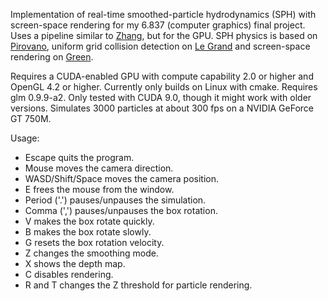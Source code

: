 Implementation of real-time smoothed-particle hydrodynamics (SPH) with screen-space rendering for my 6.837 (computer graphics) final project. Uses a pipeline similar to [Zhang](https://drive.google.com/file/d/0B2macuhZeO18TzQ0UmNsRUt6bUE/view), but for the GPU. SPH physics is based on [Pirovano](https://www.politesi.polimi.it/bitstream/10589/33101/1/2011_12_Pirovano.pdf), uniform grid collision detection on [Le Grand](https://developer.nvidia.com/gpugems/GPUGems3/gpugems3_ch32.html) and screen-space rendering on [Green](http://developer.download.nvidia.com/presentations/2010/gdc/Direct3D_Effects.pdf).

Requires a CUDA-enabled GPU with compute capability 2.0 or higher and OpenGL 4.2 or higher. Currently only builds on Linux with cmake. Requires glm 0.9.9-a2. Only tested with CUDA 9.0, though it might work with older versions. Simulates 3000 particles at about 300 fps on a NVIDIA GeForce GT 750M.

Usage:

- Escape quits the program.
- Mouse moves the camera direction.
- WASD/Shift/Space moves the camera position.
- E frees the mouse from the window.
- Period ('.') pauses/unpauses the simulation.
- Comma (',') pauses/unpauses the box rotation.
- V makes the box rotate quickly.
- B makes the box rotate slowly.
- G resets the box rotation velocity.
- Z changes the smoothing mode.
- X shows the depth map.
- C disables rendering.
- R and T changes the Z threshold for particle rendering.
